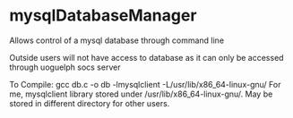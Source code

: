 # mysqlDatabaseManager
Allows control of a mysql database through command line

Outside users will not have access to database as it can only be accessed through uoguelph socs server

To Compile:
gcc db.c -o db -lmysqlclient -L/usr/lib/x86_64-linux-gnu/
For me, mysqlclient library stored under /usr/lib/x86_64-linux-gnu/. May be stored in different directory for other users.
